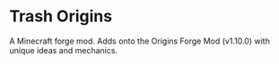 # Trash Origins
A Minecraft forge mod. Adds onto the Origins Forge Mod (v1.10.0) with unique ideas and mechanics.
